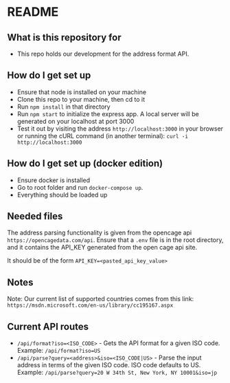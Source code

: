 # README #

## What is this repository for ##

* This repo holds our development for the address format API.

## How do I get set up ##

* Ensure that node is installed on your machine
* Clone this repo to your machine, then cd to it
* Run `npm install` in that directory
* Run `npm start` to initialize the express app. A local server will be generated on your localhost at port 3000
* Test it out by visiting the address `http://localhost:3000` in your browser or running the cURL command (in another terminal): `curl -i http://localhost:3000`

## How do I get set up (docker edition) ##

* Ensure docker is installed
* Go to root folder and run `docker-compose up`.
* Everything should be loaded up

## Needed files ##

The address parsing functionality is given from the opencage api `https://opencagedata.com/api`. 
Ensure that a `.env` file is in the root directory, and it contains the API_KEY generated from the open cage api site.

It should be of the form `API_KEY=<pasted_api_key_value>`

## Notes ##

Note: Our current list of supported countries comes from this link: `https://msdn.microsoft.com/en-us/library/cc195167.aspx`

## Current API routes ##

* `/api/format?iso=<ISO_CODE>` - Gets the API format for a given ISO code. Example: `/api/format?iso=US`
* `/api/parse?query=<address>&iso=<ISO_CODE|US>` - Parse the input address in terms of the given ISO code. ISO code defaults to US. Example: `/api/parse?query=20 W 34th St, New York, NY 10001&iso=jp`